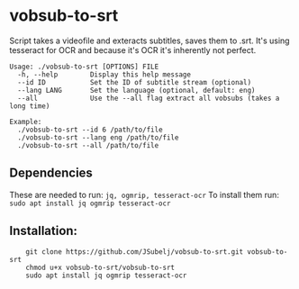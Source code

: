 # vobsub-to-srt

Script takes a videofile and exteracts subtitles, saves them to .srt. It's using tesseract for OCR and because it's OCR it's inherently not perfect.

```
Usage: ./vobsub-to-srt [OPTIONS] FILE
  -h, --help        Display this help message
  --id ID           Set the ID of subtitle stream (optional)
  --lang LANG       Set the language (optional, default: eng)
  --all             Use the --all flag extract all vobsubs (takes a long time)

Example:
  ./vobsub-to-srt --id 6 /path/to/file
  ./vobsub-to-srt --lang eng /path/to/file
  ./vobsub-to-srt --all /path/to/file
```

## Dependencies
These are needed to run: `jq, ogmrip, tesseract-ocr`
To install them run: `sudo apt install jq ogmrip tesseract-ocr`

## Installation:
```
    git clone https://github.com/JSubelj/vobsub-to-srt.git vobsub-to-srt
    chmod u+x vobsub-to-srt/vobsub-to-srt
    sudo apt install jq ogmrip tesseract-ocr
```
